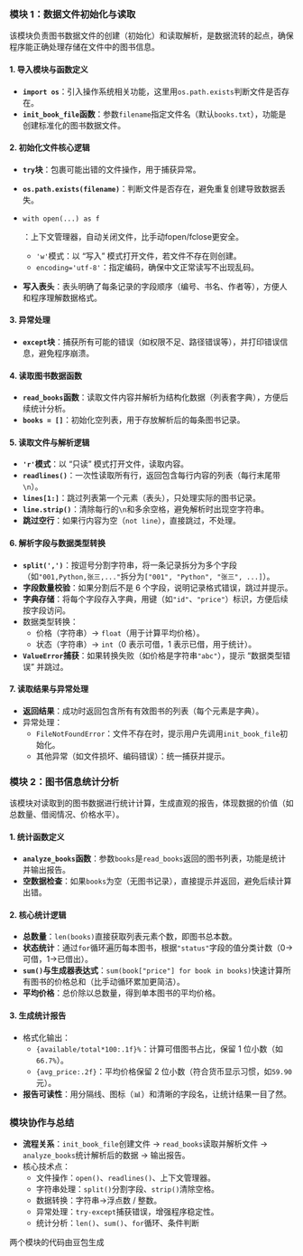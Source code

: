 ### **模块 1：数据文件初始化与读取**

该模块负责图书数据文件的创建（初始化）和读取解析，是数据流转的起点，确保程序能正确处理存储在文件中的图书信息。

#### 1. 导入模块与函数定义

- **`import os`**：引入操作系统相关功能，这里用`os.path.exists`判断文件是否存在。
- **`init_book_file`函数**：参数`filename`指定文件名（默认`books.txt`），功能是创建标准化的图书数据文件。

#### 2. 初始化文件核心逻辑

- **`try`块**：包裹可能出错的文件操作，用于捕获异常。

- **`os.path.exists(filename)`**：判断文件是否存在，避免重复创建导致数据丢失。

- `with open(...) as f`

  ：上下文管理器，自动关闭文件，比手动fopen/fclose更安全。

  - `'w'`模式：以 “写入” 模式打开文件，若文件不存在则创建。
  - `encoding='utf-8'`：指定编码，确保中文正常读写不出现乱码。

- **写入表头**：表头明确了每条记录的字段顺序（编号、书名、作者等），方便人和程序理解数据格式。

#### 3. 异常处理

- **`except`块**：捕获所有可能的错误（如权限不足、路径错误等），并打印错误信息，避免程序崩溃。

#### 4. 读取图书数据函数

- **`read_books`函数**：读取文件内容并解析为结构化数据（列表套字典），方便后续统计分析。
- **`books = []`**：初始化空列表，用于存放解析后的每条图书记录。

#### 5. 读取文件与解析逻辑

- **`'r'`模式**：以 “只读” 模式打开文件，读取内容。
- **`readlines()`**：一次性读取所有行，返回包含每行内容的列表（每行末尾带`\n`）。
- **`lines[1:]`**：跳过列表第一个元素（表头），只处理实际的图书记录。
- **`line.strip()`**：清除每行的`\n`和多余空格，避免解析时出现空字符串。
- **跳过空行**：如果行内容为空（`not line`），直接跳过，不处理。

#### 6. 解析字段与数据类型转换

- **`split(',')`**：按逗号分割字符串，将一条记录拆分为多个字段（如`"001,Python,张三,..."`拆分为`["001", "Python", "张三", ...]`）。
- **字段数量校验**：如果分割后不是 6 个字段，说明记录格式错误，跳过并提示。
- **字典存储**：将每个字段存入字典，用键（如`"id"`、`"price"`）标识，方便后续按字段访问。
- 数据类型转换：
  - 价格（字符串）→ `float`（用于计算平均价格）。
  - 状态（字符串）→ `int`（0 表示可借，1 表示已借，用于统计）。
- **`ValueError`捕获**：如果转换失败（如价格是字符串`"abc"`），提示 “数据类型错误” 并跳过。

#### 7. 读取结果与异常处理

- **返回结果**：成功时返回包含所有有效图书的列表（每个元素是字典）。
- 异常处理：
  - `FileNotFoundError`：文件不存在时，提示用户先调用`init_book_file`初始化。
  - 其他异常（如文件损坏、编码错误）：统一捕获并提示。

### **模块 2：图书信息统计分析**

该模块对读取到的图书数据进行统计计算，生成直观的报告，体现数据的价值（如总数量、借阅情况、价格水平）。

#### 1. 统计函数定义

- **`analyze_books`函数**：参数`books`是`read_books`返回的图书列表，功能是统计并输出报告。
- **空数据检查**：如果`books`为空（无图书记录），直接提示并返回，避免后续计算出错。

#### 2. 核心统计逻辑

- **总数量**：`len(books)`直接获取列表元素个数，即图书总本数。
- **状态统计**：通过`for`循环遍历每本图书，根据`"status"`字段的值分类计数（0→可借，1→已借出）。
- **`sum()`与生成器表达式**：`sum(book["price"] for book in books)`快速计算所有图书的价格总和（比手动循环累加更简洁）。
- **平均价格**：总价除以总数量，得到单本图书的平均价格。

#### 3. 生成统计报告

- 格式化输出：
  - `{available/total*100:.1f}%`：计算可借图书占比，保留 1 位小数（如`66.7%`）。
  - `{avg_price:.2f}`：平均价格保留 2 位小数（符合货币显示习惯，如`59.90`元）。
- **报告可读性**：用分隔线、图标（📊）和清晰的字段名，让统计结果一目了然。

### **模块协作与总结**

- **流程关系**：`init_book_file`创建文件 → `read_books`读取并解析文件 → `analyze_books`统计解析后的数据 → 输出报告。
- 核心技术点：
  - 文件操作：`open()`、`readlines()`、上下文管理器。
  - 字符串处理：`split()`分割字段、`strip()`清除空格。
  - 数据转换：字符串→浮点数 / 整数。
  - 异常处理：`try-except`捕获错误，增强程序稳定性。
  - 统计分析：`len()`、`sum()`、`for`循环、条件判断

两个模块的代码由豆包生成